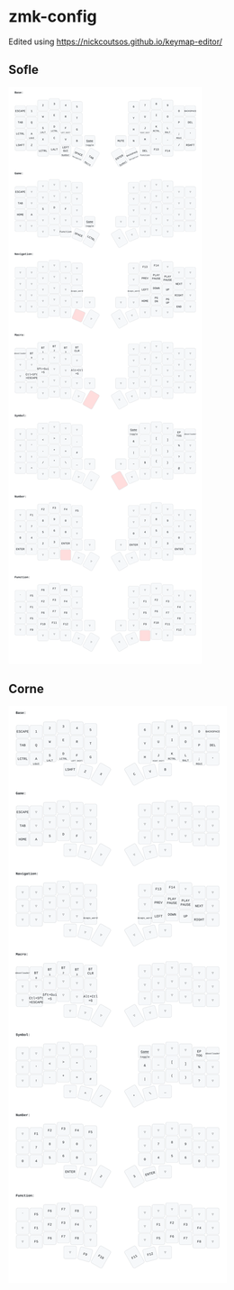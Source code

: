 # zmk-config
Edited using https://nickcoutsos.github.io/keymap-editor/

## Sofle
![Keymap](assets/keymap-drawer/sofle.svg)

## Corne
![Keymap](assets/keymap-drawer/corne.svg)
